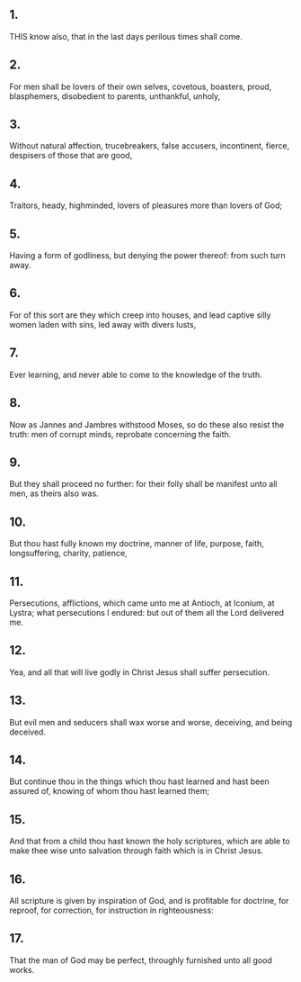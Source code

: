 ## 1.
THIS know also, that in the last days perilous times shall come.
## 2.
For men shall be lovers of their own selves, covetous, boasters, proud, blasphemers, disobedient to parents, unthankful, unholy,
## 3.
Without natural affection, trucebreakers, false accusers, incontinent, fierce, despisers of those that are good,
## 4.
Traitors, heady, highminded, lovers of pleasures more than lovers of God;
## 5.
Having a form of godliness, but denying the power thereof: from such turn away.
## 6.
For of this sort are they which creep into houses, and lead captive silly women laden with sins, led away with divers lusts,
## 7.
Ever learning, and never able to come to the knowledge of the truth.
## 8.
Now as Jannes and Jambres withstood Moses, so do these also resist the truth: men of corrupt minds, reprobate concerning the faith.
## 9.
But they shall proceed no further: for their folly shall be manifest unto all men, as theirs also was.
## 10.
But thou hast fully known my doctrine, manner of life, purpose, faith, longsuffering, charity, patience,
## 11.
Persecutions, afflictions, which came unto me at Antioch, at Iconium, at Lystra; what persecutions I endured: but out of them all the Lord delivered me.
## 12.
Yea, and all that will live godly in Christ Jesus shall suffer persecution.
## 13.
But evil men and seducers shall wax worse and worse, deceiving, and being deceived.
## 14.
But continue thou in the things which thou hast learned and hast been assured of, knowing of whom thou hast learned them;
## 15.
And that from a child thou hast known the holy scriptures, which are able to make thee wise unto salvation through faith which is in Christ Jesus.
## 16.
All scripture is given by inspiration of God, and is profitable for doctrine, for reproof, for correction, for instruction in righteousness:
## 17.
That the man of God may be perfect, throughly furnished unto all good works.
